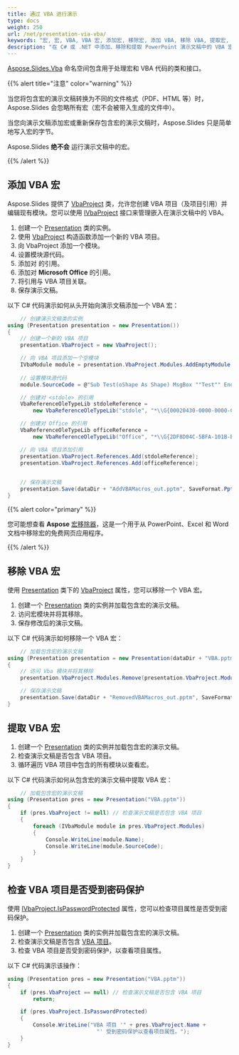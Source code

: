 ```yaml
---
title: 通过 VBA 进行演示
type: docs
weight: 250
url: /net/presentation-via-vba/
keywords: "宏, 宏, VBA, VBA 宏, 添加宏, 移除宏, 添加 VBA, 移除 VBA, 提取宏, 提取 VBA, PowerPoint 宏, PowerPoint 演示文稿, C#, Csharp, Aspose.Slides for .NET"
description: "在 C# 或 .NET 中添加、移除和提取 PowerPoint 演示文稿中的 VBA 宏"
---
```


[Aspose.Slides.Vba](https://reference.aspose.com/slides/net/aspose.slides.vba/) 命名空间包含用于处理宏和 VBA 代码的类和接口。

{{% alert title="注意" color="warning" %}}

当您将包含宏的演示文稿转换为不同的文件格式（PDF、HTML 等）时，Aspose.Slides 会忽略所有宏（宏不会被带入生成的文件中）。

当您向演示文稿添加宏或重新保存包含宏的演示文稿时，Aspose.Slides 只是简单地写入宏的字节。

Aspose.Slides **绝不会** 运行演示文稿中的宏。

{{% /alert %}}

## **添加 VBA 宏**

Aspose.Slides 提供了 [VbaProject](https://reference.aspose.com/slides/net/aspose.slides.vba/vbaproject/) 类，允许您创建 VBA 项目（及项目引用）并编辑现有模块。您可以使用 [IVbaProject](https://reference.aspose.com/slides/net/aspose.slides.vba/ivbaproject/) 接口来管理嵌入在演示文稿中的 VBA。

1. 创建一个 [Presentation](https://reference.aspose.com/slides/net/aspose.slides/presentation/) 类的实例。
1. 使用 [VbaProject](https://reference.aspose.com/slides/net/aspose.slides.vba/vbaproject/vbaproject/#constructor) 构造函数添加一个新的 VBA 项目。
1. 向 VbaProject 添加一个模块。
1. 设置模块源代码。
1. 添加对 <stdole> 的引用。
1. 添加对 **Microsoft Office** 的引用。
1. 将引用与 VBA 项目关联。
1. 保存演示文稿。

以下 C# 代码演示如何从头开始向演示文稿添加一个 VBA 宏：

```c#
    // 创建演示文稿类的实例
using (Presentation presentation = new Presentation())
{
    // 创建一个新的 VBA 项目
    presentation.VbaProject = new VbaProject();

    // 向 VBA 项目添加一个空模块
    IVbaModule module = presentation.VbaProject.Modules.AddEmptyModule("Module");
  
    // 设置模块源代码
    module.SourceCode = @"Sub Test(oShape As Shape) MsgBox ""Test"" End Sub";

    // 创建对 <stdole> 的引用
    VbaReferenceOleTypeLib stdoleReference =
        new VbaReferenceOleTypeLib("stdole", "*\\G{00020430-0000-0000-C000-000000000046}#2.0#0#C:\\Windows\\system32\\stdole2.tlb#OLE Automation");

    // 创建对 Office 的引用
    VbaReferenceOleTypeLib officeReference =
        new VbaReferenceOleTypeLib("Office", "*\\G{2DF8D04C-5BFA-101B-BDE5-00AA0044DE52}#2.0#0#C:\\Program Files\\Common Files\\Microsoft Shared\\OFFICE14\\MSO.DLL#Microsoft Office 14.0 Object Library");

    // 向 VBA 项目添加引用
    presentation.VbaProject.References.Add(stdoleReference);
    presentation.VbaProject.References.Add(officeReference);

            
    // 保存演示文稿
    presentation.Save(dataDir + "AddVBAMacros_out.pptm", SaveFormat.Pptm);
}
```

{{% alert color="primary" %}}

您可能想查看 **Aspose** [宏移除器](https://products.aspose.app/slides/remove-macros)，这是一个用于从 PowerPoint、Excel 和 Word 文档中移除宏的免费网页应用程序。

{{% /alert %}}

## **移除 VBA 宏**
使用 [Presentation](https://reference.aspose.com/slides/net/aspose.slides/presentation/) 类下的 [VbaProject](https://reference.aspose.com/slides/net/aspose.slides/presentation/vbaproject/) 属性，您可以移除一个 VBA 宏。

1. 创建一个 [Presentation](https://reference.aspose.com/slides/net/aspose.slides/presentation/) 类的实例并加载包含宏的演示文稿。
1. 访问宏模块并将其移除。
1. 保存修改后的演示文稿。

以下 C# 代码演示如何移除一个 VBA 宏：

```c#
    // 加载包含宏的演示文稿
using (Presentation presentation = new Presentation(dataDir + "VBA.pptm"))
{
    // 访问 Vba 模块并将其移除 
    presentation.VbaProject.Modules.Remove(presentation.VbaProject.Modules[0]);

    // 保存演示文稿
    presentation.Save(dataDir + "RemovedVBAMacros_out.pptm", SaveFormat.Pptm);
}
```

## **提取 VBA 宏**
1. 创建一个 [Presentation](https://reference.aspose.com/slides/net/aspose.slides/presentation/) 类的实例并加载包含宏的演示文稿。
2. 检查演示文稿是否包含 VBA 项目。
3. 循环遍历 VBA 项目中包含的所有模块以查看宏。

以下 C# 代码演示如何从包含宏的演示文稿中提取 VBA 宏：

```c#
    // 加载包含宏的演示文稿
using (Presentation pres = new Presentation("VBA.pptm"))
{
	if (pres.VbaProject != null) // 检查演示文稿是否包含 VBA 项目
	{
		foreach (IVbaModule module in pres.VbaProject.Modules)
		{
			Console.WriteLine(module.Name);
			Console.WriteLine(module.SourceCode);
		}
	}
}
```

## **检查 VBA 项目是否受到密码保护**

使用 [IVbaProject.IsPasswordProtected](https://reference.aspose.com/slides/net/aspose.slides.vba/ivbaproject/ispasswordprotected/) 属性，您可以检查项目属性是否受到密码保护。

1. 创建一个 [Presentation](https://reference.aspose.com/slides/net/aspose.slides/presentation/) 类的实例并加载包含宏的演示文稿。
2. 检查演示文稿是否包含 [VBA 项目](https://reference.aspose.com/slides/net/aspose.slides.vba/vbaproject/)。
3. 检查 VBA 项目是否受到密码保护，以查看项目属性。

以下 C# 代码演示该操作：

```c#
using (Presentation pres = new Presentation("VBA.pptm"))
{
    if (pres.VbaProject == null) // 检查演示文稿是否包含 VBA 项目
        return;

    if (pres.VbaProject.IsPasswordProtected)
    {
        Console.WriteLine("VBA 项目 '" + pres.VbaProject.Name +
                            "' 受到密码保护以查看项目属性。");
    }
}
```